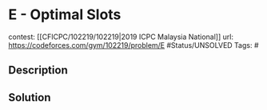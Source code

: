 # E - Optimal Slots

contest: [[CFICPC/102219/102219|2019 ICPC Malaysia National]]
url: https://codeforces.com/gym/102219/problem/E
#Status/UNSOLVED
Tags: #

## Description

## Solution

